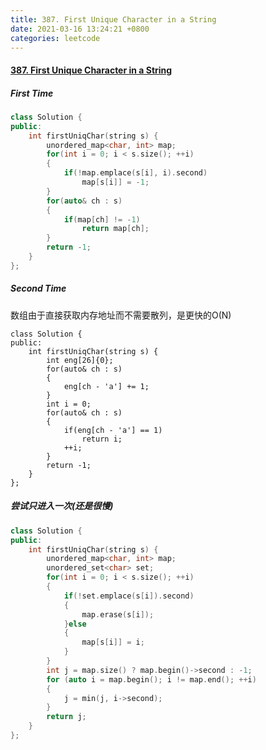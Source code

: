 ```yaml
---
title: 387. First Unique Character in a String
date: 2021-03-16 13:24:21 +0800
categories: leetcode
---
```

#### [387. First Unique Character in a String](https://leetcode.com/problems/first-unique-character-in-a-string/)
##### First Time
```c++
class Solution {
public:
    int firstUniqChar(string s) {
        unordered_map<char, int> map;
        for(int i = 0; i < s.size(); ++i)
        {
            if(!map.emplace(s[i], i).second)
                map[s[i]] = -1; 
        }
        for(auto& ch : s)
        {
            if(map[ch] != -1)
                return map[ch];
        }
        return -1;
    }
};
```
##### Second Time
数组由于直接获取内存地址而不需要散列，是更快的O(N)
```
class Solution {
public:
    int firstUniqChar(string s) {
        int eng[26]{0};
        for(auto& ch : s)
        {
            eng[ch - 'a'] += 1;
        }
        int i = 0;
        for(auto& ch : s)
        {
            if(eng[ch - 'a'] == 1)
                return i;
            ++i;
        }
        return -1;
    }
};
```
##### 尝试只进入一次(还是很慢)
```c++
class Solution {
public:
    int firstUniqChar(string s) {
        unordered_map<char, int> map;
        unordered_set<char> set;
        for(int i = 0; i < s.size(); ++i)
        {
            if(!set.emplace(s[i]).second)
            {
                map.erase(s[i]);
            }else
            {
                map[s[i]] = i;
            }
        }
        int j = map.size() ? map.begin()->second : -1;
        for (auto i = map.begin(); i != map.end(); ++i)
        {
            j = min(j, i->second);
        }
        return j;
    }
};
```
